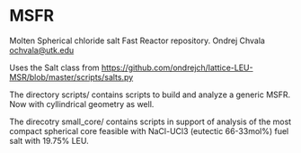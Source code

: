 # MSFR

Molten Spherical chloride salt Fast Reactor repository.
Ondrej Chvala <ochvala@utk.edu>


Uses the Salt class from https://github.com/ondrejch/lattice-LEU-MSR/blob/master/scripts/salts.py

The directory scripts/ contains scripts to build and analyze a generic MSFR. Now with cyllindrical geometry as well. 

The direcotry small_core/ contains scripts in support of analysis of the most compact spherical core feasible with NaCl-UCl3 (eutectic 66-33mol%) fuel salt with 19.75% LEU. 

